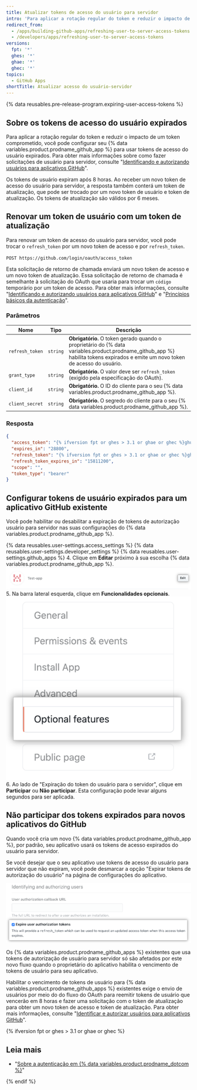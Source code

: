 ```yaml
---
title: Atualizar tokens de acesso do usuário para servidor
intro: 'Para aplicar a rotação regular do token e reduzir o impacto de um token comprometido, você pode configurar seu {% data variables.product.prodname_github_app %} para usar tokens de acesso do usuário expirados.'
redirect_from:
  - /apps/building-github-apps/refreshing-user-to-server-access-tokens
  - /developers/apps/refreshing-user-to-server-access-tokens
versions:
  fpt: '*'
  ghes: '*'
  ghae: '*'
  ghec: '*'
topics:
  - GitHub Apps
shortTitle: Atualizar acesso do usuário-servidor
---
```


{% data reusables.pre-release-program.expiring-user-access-tokens %}

## Sobre os tokens de acesso do usuário expirados

Para aplicar a rotação regular do token e reduzir o impacto de um token comprometido, você pode configurar seu {% data variables.product.prodname_github_app %} para usar tokens de acesso do usuário expirados. Para obter mais informações sobre como fazer solicitações de usuário para servidor, consulte "[Identificando e autorizando usuários para aplicativos GitHub](/apps/building-github-apps/identifying-and-authorizing-users-for-github-apps/)".

Os tokens de usuário expiram após 8 horas. Ao receber um novo token de acesso do usuário para servidor, a resposta também conterá um token de atualização, que pode ser trocado por um novo token de usuário e token de atualização. Os tokens de atualização são válidos por 6 meses.

## Renovar um token de usuário com um token de atualização

Para renovar um token de acesso do usuário para servidor, você pode trocar o `refresh_token` por um novo token de acesso e por `refresh_token`.

  `POST https://github.com/login/oauth/access_token`

Esta solicitação de retorno de chamada enviará um novo token de acesso e um novo token de atualização.  Essa solicitação de retorno de chamada é semelhante à solicitação do OAuth que usaria para trocar um `código` temporário por um token de acesso. Para obter mais informações, consulte "[Identificando e autorizando usuários para aplicativos GitHub](/apps/building-github-apps/identifying-and-authorizing-users-for-github-apps/#2-users-are-redirected-back-to-your-site-by-github)" e "[Princípios básicos da autenticação](/rest/guides/basics-of-authentication#providing-a-callback)".

### Parâmetros

| Nome            | Tipo     | Descrição                                                                                                                                                                         |
| --------------- | -------- | --------------------------------------------------------------------------------------------------------------------------------------------------------------------------------- |
| `refresh_token` | `string` | **Obrigatório.** O token gerado quando o proprietário do {% data variables.product.prodname_github_app %} habilita tokens expirados e emite um novo token de acesso do usuário. |
| `grant_type`    | `string` | **Obrigatório.** O valor deve ser `refresh_token` (exigido pela especificação do OAuth).                                                                                          |
| `client_id`     | `string` | **Obrigatório.** O ID do cliente para o seu {% data variables.product.prodname_github_app %}.                                                                                   |
| `client_secret` | `string` | **Obrigatório.** O segredo do cliente para o seu {% data variables.product.prodname_github_app %}.                                                                              |

### Resposta

```json
{
  "access_token": "{% ifversion fpt or ghes > 3.1 or ghae or ghec %}ghu_16C7e42F292c6912E7710c838347Ae178B4a{% else %}e72e16c7e42f292c6912e7710c838347ae178b4a{% endif %}",
  "expires_in": "28800",
  "refresh_token": "{% ifversion fpt or ghes > 3.1 or ghae or ghec %}ghr_1B4a2e77838347a7E420ce178F2E7c6912E169246c34E1ccbF66C46812d16D5B1A9Dc86A1498{% else %}r1.c1b4a2e77838347a7e420ce178f2e7c6912e169246c34e1ccbf66c46812d16d5b1a9dc86a149873c{% endif %}",
  "refresh_token_expires_in": "15811200",
  "scope": "",
  "token_type": "bearer"
}
```
## Configurar tokens de usuário expirados para um aplicativo GitHub existente

Você pode habilitar ou desabilitar a expiração de tokens de autorização usuário para servidor nas suas configurações do {% data variables.product.prodname_github_app %}.

{% data reusables.user-settings.access_settings %}
{% data reusables.user-settings.developer_settings %}
{% data reusables.user-settings.github_apps %}
4. Clique em **Editar** próximo à sua escolha {% data variables.product.prodname_github_app %}. ![Configurações para edição de um aplicativo GitHub](/assets/images/github-apps/edit-test-app.png)
5. Na barra lateral esquerda, clique em **Funcionalidades opcionais**. ![Aba de funcionalidades opcionais](/assets/images/github-apps/optional-features-option.png)
6. Ao lado de "Expiração do token do usuário para o servidor", clique em **Participar** ou **Não participar**. Esta configuração pode levar alguns segundos para ser aplicada.

## Não participar dos tokens expirados para novos aplicativos do GitHub

Quando você cria um novo {% data variables.product.prodname_github_app %}, por padrão, seu aplicativo usará os tokens de acesso expirados do usuário para servidor.

Se você desejar que o seu aplicativo use tokens de acesso do usuário para servidor que não expiram, você pode desmarcar a opção "Expirar tokens de autorização do usuário" na página de configurações do aplicativo.

![Opção para expirar os tokens dos usuários durante a configuração dos aplicativos GitHub](/assets/images/github-apps/expire-user-tokens-selection.png)

Os {% data variables.product.prodname_github_apps %} existentes que usa tokens de autorização de usuário para servidor só são afetados por este novo fluxo quando o proprietário do aplicativo habilita o vencimento de tokens de usuário para seu aplicativo.

Habilitar o vencimento de tokens de usuário para {% data variables.product.prodname_github_apps %} existentes exige o envio de usuários por meio do do fluxo do OAuth para reemitir tokens de usuário que vencerão em 8 horas e fazer uma solicitação com o token de atualização para obter um novo token de acesso e token de atualização. Para obter mais informações, consulte "[Identificar e autorizar usuários para aplicativos GitHub](/apps/building-github-apps/identifying-and-authorizing-users-for-github-apps/)".

{% ifversion fpt or ghes > 3.1 or ghae or ghec %}

## Leia mais

- "[Sobre a autenticação em {% data variables.product.prodname_dotcom %}](/github/authenticating-to-github/about-authentication-to-github#githubs-token-formats)"

{% endif %}
